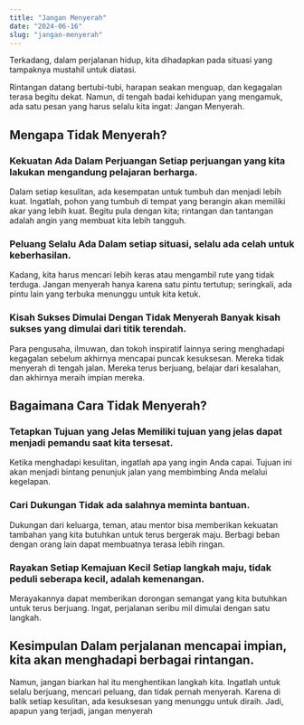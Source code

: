 ```yaml
---
title: "Jangan Menyerah"
date: "2024-06-16"
slug: "jangan-menyerah"
---
```


Terkadang, dalam perjalanan hidup, kita dihadapkan pada situasi yang tampaknya mustahil untuk diatasi. 

Rintangan datang bertubi-tubi, harapan seakan menguap, dan kegagalan terasa begitu dekat. 
Namun, di tengah badai kehidupan yang mengamuk, ada satu pesan yang harus selalu kita ingat: Jangan Menyerah. 

## Mengapa Tidak Menyerah? 

### Kekuatan Ada Dalam Perjuangan Setiap perjuangan yang kita lakukan mengandung pelajaran berharga. 

Dalam setiap kesulitan, ada kesempatan untuk tumbuh dan menjadi lebih kuat. Ingatlah, pohon yang tumbuh di tempat yang berangin akan memiliki akar yang lebih kuat. Begitu pula dengan kita; rintangan dan tantangan adalah angin yang membuat kita lebih tangguh. 

### Peluang Selalu Ada Dalam setiap situasi, selalu ada celah untuk keberhasilan. 

Kadang, kita harus mencari lebih keras atau mengambil rute yang tidak terduga. Jangan menyerah hanya karena satu pintu tertutup; seringkali, ada pintu lain yang terbuka menunggu untuk kita ketuk. 

### Kisah Sukses Dimulai Dengan Tidak Menyerah Banyak kisah sukses yang dimulai dari titik terendah. 

Para pengusaha, ilmuwan, dan tokoh inspiratif lainnya sering menghadapi kegagalan sebelum akhirnya mencapai puncak kesuksesan. Mereka tidak menyerah di tengah jalan. Mereka terus berjuang, belajar dari kesalahan, dan akhirnya meraih impian mereka. 

## Bagaimana Cara Tidak Menyerah? 

### Tetapkan Tujuan yang Jelas Memiliki tujuan yang jelas dapat menjadi pemandu saat kita tersesat. 

Ketika menghadapi kesulitan, ingatlah apa yang ingin Anda capai. Tujuan ini akan menjadi bintang penunjuk jalan yang membimbing Anda melalui kegelapan. 

### Cari Dukungan Tidak ada salahnya meminta bantuan. 

Dukungan dari keluarga, teman, atau mentor bisa memberikan kekuatan tambahan yang kita butuhkan untuk terus bergerak maju. Berbagi beban dengan orang lain dapat membuatnya terasa lebih ringan. 

### Rayakan Setiap Kemajuan Kecil Setiap langkah maju, tidak peduli seberapa kecil, adalah kemenangan. 

Merayakannya dapat memberikan dorongan semangat yang kita butuhkan untuk terus berjuang. Ingat, perjalanan seribu mil dimulai dengan satu langkah. 

## Kesimpulan Dalam perjalanan mencapai impian, kita akan menghadapi berbagai rintangan. 

Namun, jangan biarkan hal itu menghentikan langkah kita. Ingatlah untuk selalu berjuang, mencari peluang, dan tidak pernah menyerah. Karena di balik setiap kesulitan, ada kesuksesan yang menunggu untuk diraih. Jadi, apapun yang terjadi, jangan menyerah
